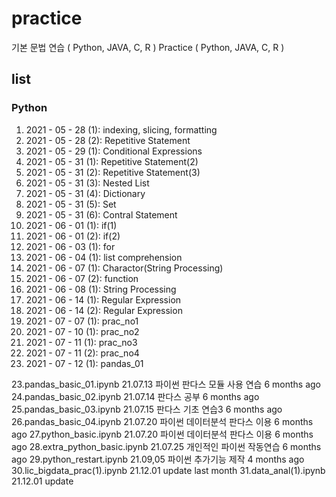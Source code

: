 # practice
기본 문법 연습  ( Python, JAVA, C, R )
Practice ( Python, JAVA, C, R )

## list
### Python
01. 2021 - 05 - 28 (1): indexing, slicing, formatting
02. 2021 - 05 - 28 (2): Repetitive Statement
03. 2021 - 05 - 29 (1): Conditional Expressions
04. 2021 - 05 - 31 (1): Repetitive Statement(2)
05. 2021 - 05 - 31 (2): Repetitive Statement(3)
06. 2021 - 05 - 31 (3): Nested List
07. 2021 - 05 - 31 (4): Dictionary
08. 2021 - 05 - 31 (5): Set
09. 2021 - 05 - 31 (6): Contral Statement
10. 2021 - 06 - 01 (1): if(1)
11. 2021 - 06 - 01 (2): if(2)
12. 2021 - 06 - 03 (1): for
13. 2021 - 06 - 04 (1): list comprehension
14. 2021 - 06 - 07 (1): Charactor(String Processing)
15. 2021 - 06 - 07 (2): function
16. 2021 - 06 - 08 (1): String Processing
17. 2021 - 06 - 14 (1): Regular Expression
18. 2021 - 06 - 14 (2): Regular Expression
19. 2021 - 07 - 07 (1): prac_no1
20. 2021 - 07 - 10 (1): prac_no2
21. 2021 - 07 - 11 (1): prac_no3
22. 2021 - 07 - 11 (2): prac_no4
23. 2021 - 07 - 12 (1): pandas_01


23.pandas_basic_01.ipynb
21.07.13 파이썬 판다스 모듈 사용 연습
6 months ago
24.pandas_basic_02.ipynb
21.07.14 판다스 공부
6 months ago
25.pandas_basic_03.ipynb
21.07.15 판다스 기초 연습3
6 months ago
26.pandas_basic_04.ipynb
21.07.20 파이썬 데이터분석 판다스 이용
6 months ago
27.python_basic.ipynb
21.07.20 파이썬 데이터분석 판다스 이용
6 months ago
28.extra_python_basic.ipynb
21.07.25 개인적인 파이썬 작동연습
6 months ago
29.python_restart.ipynb
21.09,05 파이썬 추가기능 제작
4 months ago
30.lic_bigdata_prac(1).ipynb
21.12.01 update
last month
31.data_anal(1).ipynb
21.12.01 update


